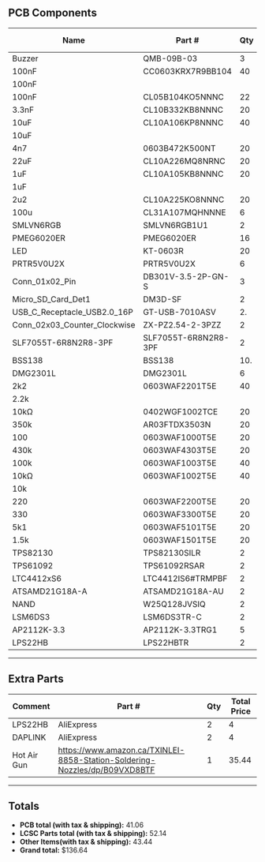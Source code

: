 ## PCB Components
| Name | Part # | Qty | Total Price |
| --- | --- | --- | --- |
| Buzzer | QMB-09B-03 | 3 | 0.3276 |
| 100nF | CC0603KRX7R9BB104 | 40 | 0.092 |
| 100nF |  |  |  |
| 100nF | CL05B104KO5NNNC | 22 | 0.0242 |
| 3.3nF | CL10B332KB8NNNC | 20 | 0.102 |
| 10uF | CL10A106KP8NNNC | 40 | 0.224 |
| 10uF |  |  |  |
| 4n7 | 0603B472K500NT | 20 | 0.054 |
| 22uF | CL10A226MQ8NRNC | 20 | 0.172 |
| 1uF | CL10A105KB8NNNC | 20 | 0.094 |
| 1uF |  |  |  |
| 2u2 | CL10A225KO8NNNC | 20 | 0.114 |
| 100u | CL31A107MQHNNNE | 6 | 0.3924 |
| SMLVN6RGB | SMLVN6RGB1U1 | 2 | 1.614 |
| PMEG6020ER | PMEG6020ER | 16 | 0.6752 |
| LED | KT-0603R | 20 | 0.112 |
| PRTR5V0U2X | PRTR5V0U2X | 6 | 0.237 |
| Conn_01x02_Pin | DB301V-3.5-2P-GN-S | 3 | 0.2706 |
| Micro_SD_Card_Det1 | DM3D-SF | 2 | 2.028 |
| USB_C_Receptacle_USB2.0_16P | GT-USB-7010ASV | 2. | 0.1572 |
| Conn_02x03_Counter_Clockwise | ZX-PZ2.54-2-3PZZ | 2 | 0.0624 |
| SLF7055T-6R8N2R8-3PF | SLF7055T-6R8N2R8-3PF | 2 | 0.5478 |
| BSS138 | BSS138 | 10.| 0.162 |
| DMG2301L | DMG2301L | 6 | 0.3378 |
| 2k2 | 0603WAF2201T5E | 40 | 0.04 |
| 2.2k |  |  |  |
| 10kΩ | 0402WGF1002TCE | 20 | 0.01 |
| 350k | AR03FTDX3503N | 20 | 0.156 |
| 100 | 0603WAF1000T5E | 20 | 0.02 |
| 430k | 0603WAF4303T5E | 20 | 0.022 |
| 100k | 0603WAF1003T5E | 40 | 0.04 |
| 10kΩ | 0603WAF1002T5E | 40 | 0.036 |
| 10k |  |  |  |
| 220 | 0603WAF2200T5E | 20 | 0.022 |
| 330 | 0603WAF3300T5E | 20 | 0.02 |
| 5k1 | 0603WAF5101T5E | 20 | 0.02 |
| 1.5k | 0603WAF1501T5E | 20 | 0.02 |
| TPS82130 | TPS82130SILR | 2 | 2.541 |
| TPS61092 | TPS61092RSAR | 2 | 4.731 |
| LTC4412xS6 | LTC4412IS6#TRMPBF | 2 | 5.496 |
| ATSAMD21G18A-A | ATSAMD21G18A-AU | 2 | 6.2 |
| NAND | W25Q128JVSIQ | 2 | 1.821 |
| LSM6DS3 | LSM6DS3TR-C | 2 | 2.091 |
| AP2112K-3.3 | AP2112K-3.3TRG1 | 5 | 0.4615 |
| LPS22HB | LPS22HBTR | 2 | 0.8505 |

---

## Extra Parts
| Comment | Part # | Qty | Total Price |
| --- | --- | --- | --- |
| LPS22HB | AliExpress | 2 | 4 |
| DAPLINK | AliExpress | 2 | 4 |
| Hot Air Gun | https://www.amazon.ca/TXINLEI-8858-Station-Soldering-Nozzles/dp/B09VXD8BTF | 1 | 35.44 |

---

## Totals
- **PCB total (with tax & shipping):** 41.06
- **LCSC Parts total (with tax & shipping):** 52.14
- **Other Items(with tax & shipping):** 43.44
- **Grand total:** $136.64
